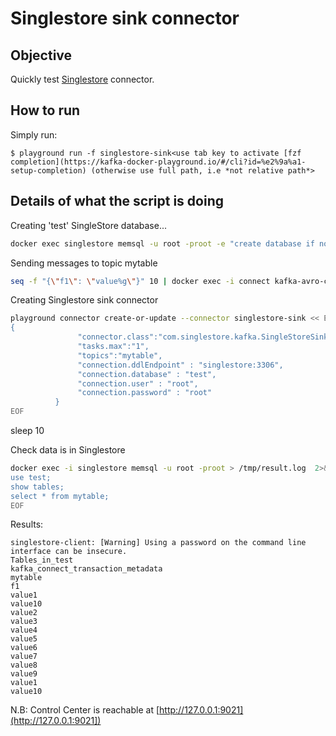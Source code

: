 # Singlestore sink connector

## Objective

Quickly test [Singlestore](https://github.com/memsql/singlestore-kafka-connector) connector.


## How to run

Simply run:

```
$ playground run -f singlestore-sink<use tab key to activate [fzf completion](https://kafka-docker-playground.io/#/cli?id=%e2%9a%a1-setup-completion) (otherwise use full path, i.e *not relative path*>
```

## Details of what the script is doing


Creating 'test' SingleStore database...

```bash
docker exec singlestore memsql -u root -proot -e "create database if not exists test;"
```

Sending messages to topic mytable

```bash
seq -f "{\"f1\": \"value%g\"}" 10 | docker exec -i connect kafka-avro-console-producer --broker-list broker:9092 --property schema.registry.url=http://schema-registry:8081 --topic mytable --property value.schema='{"type":"record","name":"myrecord","fields":[{"name":"f1","type":"string"}]}'
```

Creating Singlestore sink connector

```bash
playground connector create-or-update --connector singlestore-sink << EOF
{
               "connector.class":"com.singlestore.kafka.SingleStoreSinkConnector",
               "tasks.max":"1",
               "topics":"mytable",
               "connection.ddlEndpoint" : "singlestore:3306",
               "connection.database" : "test",
               "connection.user" : "root",
               "connection.password" : "root"
          }
EOF
```

sleep 10

Check data is in Singlestore

```bash
docker exec -i singlestore memsql -u root -proot > /tmp/result.log  2>&1 <<-EOF
use test;
show tables;
select * from mytable;
EOF
```

Results:

```
singlestore-client: [Warning] Using a password on the command line interface can be insecure.
Tables_in_test
kafka_connect_transaction_metadata
mytable
f1
value1
value10
value2
value3
value4
value5
value6
value7
value8
value9
value1
value10
```

N.B: Control Center is reachable at [http://127.0.0.1:9021](http://127.0.0.1:9021])
